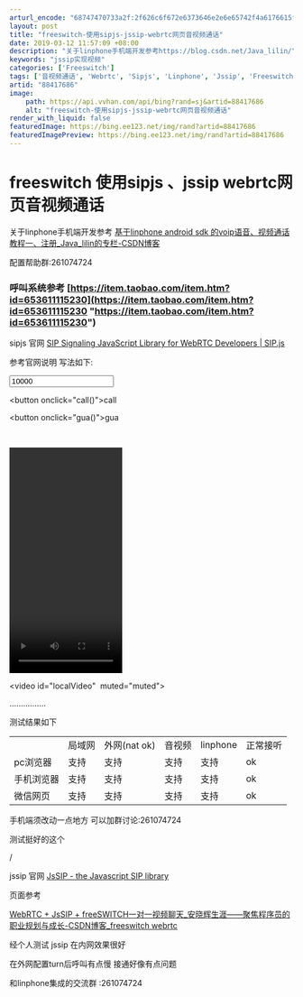 ```yaml
---
arturl_encode: "68747470733a2f:2f626c6f672e6373646e2e6e65742f4a6176615f6c696c696e:2f61727469636c652f64657461696c732f3838343137363836"
layout: post
title: "freeswitch-使用sipjs-jssip-webrtc网页音视频通话"
date: 2019-03-12 11:57:09 +08:00
description: "关于linphone手机端开发参考https://blog.csdn.net/Java_lilin/"
keywords: "jssip实现视频"
categories: ['Freeswitch']
tags: ['音视频通话', 'Webrtc', 'Sipjs', 'Linphone', 'Jssip', 'Freeswitch', 'Freeswitch']
artid: "88417686"
image:
    path: https://api.vvhan.com/api/bing?rand=sj&artid=88417686
    alt: "freeswitch-使用sipjs-jssip-webrtc网页音视频通话"
render_with_liquid: false
featuredImage: https://bing.ee123.net/img/rand?artid=88417686
featuredImagePreview: https://bing.ee123.net/img/rand?artid=88417686
---
```


# freeswitch 使用sipjs 、jssip webrtc网页音视频通话

关于linphone手机端开发参考
[基于linphone android sdk 的voip语音、视频通话 教程一、注册_Java_lilin的专栏-CSDN博客](https://blog.csdn.net/Java_lilin/article/details/80539116 "基于linphone android sdk 的voip语音、视频通话 教程一、注册_Java_lilin的专栏-CSDN博客")

配置帮助群:261074724

### 呼叫系统参考 [https://item.taobao.com/item.htm?id=653611115230](https://item.taobao.com/item.htm?id=653611115230 "https://item.taobao.com/item.htm?id=653611115230")

sipjs 官网
[SIP Signaling JavaScript Library for WebRTC Developers | SIP.js](http://sipjs.com/ "SIP Signaling JavaScript Library for WebRTC Developers | SIP.js")

参考官网说明 写法如下:

<body>
  
<div id="id_msg"></div>
  
<input id="id_to" value="10000"/>
  
<button οnclick="call()">call</button>
  
<button οnclick="gua()">gua</button>
  
<br/>
  
<video id="remoteVideo" style="width:200px;height:400px;"></video>
  
<video id="localVideo"  muted="muted"></video>

<script src="sip-0.13.6.min.js"></script>
  
<script src="vconsole.min.js"></script>
  
<script type="text/javascript">
  
var vConsole = new VConsole();
  
var config = {
  
// Replace this IP address with your FreeSWITCH IP address
  
uri: '10001@xx:9060',

// Replace this IP address with your FreeSWITCH IP address
  
// and replace the port with your FreeSWITCH ws port
  
transportOptions: {
  
wsServers: ['wss://xx:7443']
  
},
  
// FreeSWITCH Default Username
  
authorizationUser: '10001',

// FreeSWITCH Default Password
  
password: 'test1'
  
};

var userAgent = new SIP.UA(config);

var remoteVideo = document.getElementById('remoteVideo');
  
var localVideo = document.getElementById('localVideo');
  
var sipsession = null;
  
userAgent.on('registered', function () {
  
document.getElementById('id_msg').innerText="ok";
  
});
  
userAgent.on('invite', function(session) {
  
var url = session.remoteIdentity.uri.toString()+"--->call";
  
var isaccept = confirm(url);
  
if(isaccept)
  
{
  
//接受来电
  
session.accept({
  
sessionDescriptionHandlerOptions: {
  
constraints: {
  
audio: true,
  
video: true
  
}
  
}
  
});
  
sipsession = session;
  
session.on('accepted', function() {//
  
// We need to check the peer connection to determine which track was added
  
  
var pc = session.sessionDescriptionHandler.peerConnection;
  
console.log(pc);
  
console.log(pc.getLocalStreams());
  
// Gets remote tracks
  
var remoteStream = new MediaStream();
  
pc.getReceivers().forEach(function(receiver) {
  
remoteStream.addTrack(receiver.track);
  
});
  
remoteVideo.srcObject = remoteStream;
  
remoteVideo.play();
  
  
if(pc.getSenders() ){
  
var localStream = new MediaStream();
  
pc.getSenders().forEach(function(sender) {
  
localStream.addTrack(sender.track);
  
});
  
localVideo.srcObject = localStream;
  
localVideo.play();
  
}
  
  
});
  
}
  
else
  
{
  
//拒绝来电
  
session.reject();
  
}
  
} );

function gua(){
  
sipsession.terminate();
  
}
  
function  call( ){
  
var to =document.getElementById('id_to').value;
  
sipsession = userAgent.invite(to+'@xx:7443',{
  
sessionDescriptionHandlerOptions: {
  
constraints: {
  
audio: true,  video: true
  
}
  
}
  
});

sipsession.on('accepted', function() {
  
// We need to check the peer connection to determine which track was added

var pc = sipsession.sessionDescriptionHandler.peerConnection;

// Gets remote tracks
  
var remoteStream = new MediaStream();
  
pc.getReceivers().forEach(function(receiver) {
  
remoteStream.addTrack(receiver.track);261074724
  
});
  
remoteVideo.srcObject = remoteStream;
  
remoteVideo.play();

// Gets local tracks
  
if(pc.getSenders() ){
  
var localStream = new MediaStream();
  
pc.getSenders().forEach(function(sender) {
  
localStream.addTrack(sender.track);
  
});
  
localVideo.srcObject = localStream;
  
localVideo.play();
  
}
  
});

}

</script>
  
  
</body>

................

测试结果如下

|  |  |  |  |  |  |
| --- | --- | --- | --- | --- | --- |
|  | 局域网 | 外网(nat ok) | 音视频 | linphone | 正常接听 |
| pc浏览器 | 支持 | 支持 | 支持 | 支持 | ok |
| 手机浏览器 | 支持 | 支持 | 支持 | 支持 | ok |
| 微信网页 | 支持 | 支持 | 支持 | 支持 | ok |

手机端须改动一点地方 可以加群讨论:261074724

测试挺好的这个

/

jssip 官网
[JsSIP - the Javascript SIP library](https://jssip.net/ "JsSIP - the Javascript SIP library")

页面参考

[WebRTC + JsSIP + freeSWITCH一对一视频聊天_安晓辉生涯——聚焦程序员的职业规划与成长-CSDN博客_freeswitch webrtc](https://blog.csdn.net/foruok/article/details/74321214 "WebRTC + JsSIP + freeSWITCH一对一视频聊天_安晓辉生涯——聚焦程序员的职业规划与成长-CSDN博客_freeswitch webrtc")

经个人测试 jssip 在内网效果很好

在外网配置turn后呼叫有点慢 接通好像有点问题

和linphone集成的交流群 :261074724